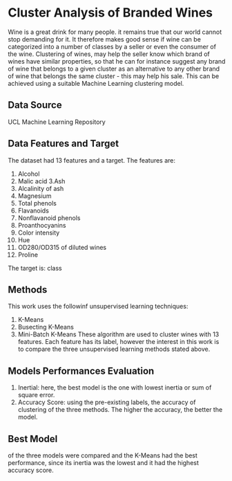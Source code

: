 # Cluster Analysis of Branded Wines
Wine is a great drink for many people. it remains true that our world cannot stop demanding for it. It therefore makes good sense if wine can be categorized into a number of classes by a seller or even the consumer of the wine. Clustering of wines, may help the seller know which brand of wines have similar properties, so that he can for instance suggest any brand of wine that belongs to a given cluster as an alternative to any other brand of wine that belongs the same cluster - this may help his sale.  This can be achieved using a suitable Machine Learning clustering model.

## Data Source
UCL Machine Learning Repository

## Data Features and Target
The dataset had 13 features and a target. The features are:
1. Alcohol
2. Malic acid
3.Ash
4. Alcalinity of ash
5. Magnesium
6. Total phenols
7. Flavanoids
8. Nonflavanoid phenols
9. Proanthocyanins
10. Color intensity
11. Hue
12. OD280/OD315 of diluted wines
13. Proline

The target is: class

## Methods
This work uses the followinf unsupervised learning techniques:
1. K-Means
2. Busecting K-Means
3. Mini-Batch K-Means
These algorithm are used to cluster wines with 13 features. Each feature has its label, however the interest in this work is to compare the three unsupervised learning methods stated above. 

## Models Performances Evaluation
1. Inertial: here, the best model is the one with lowest inertia or sum of square error.
2. Accuracy Score: using the pre-existing labels, the accuracy of clustering of the three methods. The higher the accuracy, the better the model.

## Best Model
of the three models were compared and the K-Means had the best performance, since its inertia was the lowest and it had the highest accuracy score.




